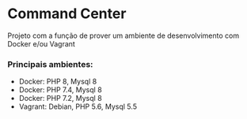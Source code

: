 # Command Center

Projeto com a função de prover um ambiente de desenvolvimento com Docker e/ou Vagrant

### Principais ambientes:
- Docker: PHP 8, Mysql 8
- Docker: PHP 7.4, Mysql 8
- Docker: PHP 7.2, Mysql 8
- Vagrant: Debian, PHP 5.6, Mysql 5.5 